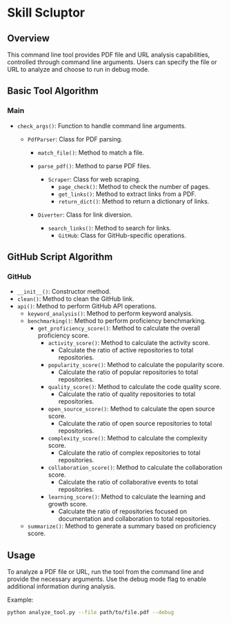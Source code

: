 # Skill Scluptor

## Overview

This command line tool provides PDF file and URL analysis capabilities, controlled through command line arguments. Users can specify the file or URL to analyze and choose to run in debug mode.

## Basic Tool Algorithm

### Main
- `check_args()`: Function to handle command line arguments.

    - `PdfParser`: Class for PDF parsing.
        - `match_file()`: Method to match a file.
        - `parse_pdf()`: Method to parse PDF files.
            - `Scraper`: Class for web scraping.
                - `page_check()`: Method to check the number of pages.
                - `get_links()`: Method to extract links from a PDF.
                - `return_dict()`: Method to return a dictionary of links.

        - `Diverter`: Class for link diversion.
            - `search_links()`: Method to search for links.
                - `GitHub`: Class for GitHub-specific operations.

## GitHub Script Algorithm

### GitHub
- `__init__()`: Constructor method.
- `clean()`: Method to clean the GitHub link.
- `api()`: Method to perform GitHub API operations.
    - `keyword_analysis()`: Method to perform keyword analysis.
    - `benchmarking()`: Method to perform proficiency benchmarking.
        - `get_proficiency_score()`: Method to calculate the overall proficiency score.
            - `activity_score()`: Method to calculate the activity score.
                - Calculate the ratio of active repositories to total repositories.
            - `popularity_score()`: Method to calculate the popularity score.
                - Calculate the ratio of popular repositories to total repositories.
            - `quality_score()`: Method to calculate the code quality score.
                - Calculate the ratio of quality repositories to total repositories.
            - `open_source_score()`: Method to calculate the open source score.
                - Calculate the ratio of open source repositories to total repositories.
            - `complexity_score()`: Method to calculate the complexity score.
                - Calculate the ratio of complex repositories to total repositories.
            - `collaboration_score()`: Method to calculate the collaboration score.
                - Calculate the ratio of collaborative events to total repositories.
            - `learning_score()`: Method to calculate the learning and growth score.
                - Calculate the ratio of repositories focused on documentation and collaboration to total repositories.
    - `summarize()`: Method to generate a summary based on proficiency score.

## Usage

To analyze a PDF file or URL, run the tool from the command line and provide the necessary arguments. Use the debug mode flag to enable additional information during analysis.

Example:
```bash
python analyze_tool.py --file path/to/file.pdf --debug
